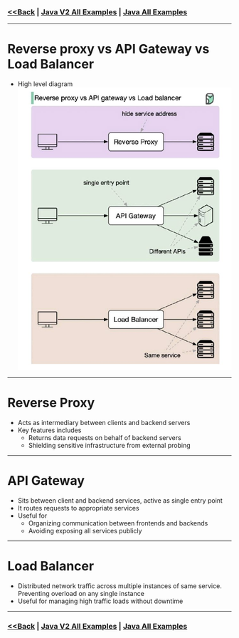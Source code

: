 ### [<<Back](../README.md) | [Java V2 All Examples](https://github.com/avinashbabudonthu/java/blob/master/java-v2/README.md) | [Java All Examples](https://github.com/avinashbabudonthu/java/blob/master/README.md)
------
# Reverse proxy vs API Gateway vs Load Balancer
* High level diagram
![picture](../img/000001.jpg)
------
# Reverse Proxy
* Acts as intermediary between clients and backend servers
* Key features includes
    * Returns data requests on behalf of backend servers
    * Shielding sensitive infrastructure from external probing
------
# API Gateway
* Sits between client and backend services, active as single entry point
* It routes requests to appropriate services
* Useful for
    * Organizing communication between frontends and backends
    * Avoiding exposing all services publicly
------
# Load Balancer
* Distributed network traffic across multiple instances of same service. Preventing overload on any single instance
* Useful for managing high traffic loads without downtime
------
### [<<Back](../README.md) | [Java V2 All Examples](https://github.com/avinashbabudonthu/java/blob/master/java-v2/README.md) | [Java All Examples](https://github.com/avinashbabudonthu/java/blob/master/README.md)
